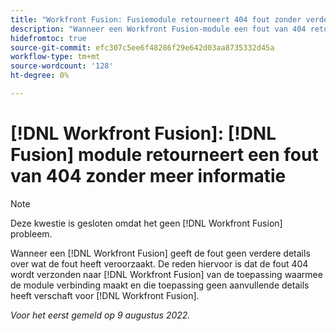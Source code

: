 ```yaml
---
title: "Workfront Fusion: Fusiemodule retourneert 404 fout zonder verdere informatie"
description: "Wanneer een Workfront Fusion-module een fout van 404 retourneert, geeft de fout geen verdere details over de oorzaak van de fout. De reden hiervoor is dat de fout van 404 naar Workfront Fusion wordt verzonden vanuit de toepassing waarmee de module verbinding maakt en die toepassing geen aanvullende details naar Workfront Fusion heeft verzonden."
hidefromtoc: true
source-git-commit: efc307c5ee6f48286f29e642d03aa8735332d45a
workflow-type: tm+mt
source-wordcount: '128'
ht-degree: 0%

---
```



# [!DNL Workfront Fusion]: [!DNL Fusion] module retourneert een fout van 404 zonder meer informatie

>[!NOTE]
>
>Deze kwestie is gesloten omdat het geen [!DNL Workfront Fusion] probleem.

Wanneer een [!DNL Workfront Fusion] geeft de fout geen verdere details over wat de fout heeft veroorzaakt. De reden hiervoor is dat de fout 404 wordt verzonden naar [!DNL Workfront Fusion] van de toepassing waarmee de module verbinding maakt en die toepassing geen aanvullende details heeft verschaft voor [!DNL Workfront Fusion].

_Voor het eerst gemeld op 9 augustus 2022._

